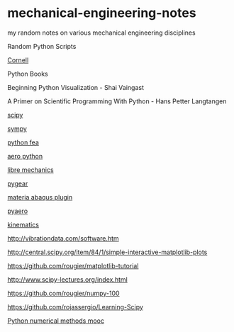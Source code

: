 # mechanical-engineering-notes
my random notes on various mechanical engineering disciplines

Random Python Scripts

[Cornell](http://pages.physics.cornell.edu/~sethna/StatMech/ComputerExercises/PythonSoftware/)

Python Books

Beginning Python Visualization - Shai Vaingast  

A Primer on Scientific Programming With Python - Hans Petter Langtangen

[scipy](http://docs.scipy.org/doc/scipy/reference/tutorial/)

[sympy](http://docs.sympy.org/dev/tutorial/intro.html)

[python fea](http://justinablack.com/pycalculix/)

[aero python](http://lorenabarba.com/blog/announcing-aeropython/)

[libre mechanics](http://www.libremechanics.com/)

[pygear](http://sourceforge.net/projects/pygear/)

[materia abaqus plugin](http://sourceforge.net/projects/materia/?source=directory)

[pyaero](http://pyaero.sourceforge.net/)


[kinematics](http://matplotlib.org/examples/animation/double_pendulum_animated.html)

http://vibrationdata.com/software.htm

http://central.scipy.org/item/84/1/simple-interactive-matplotlib-plots

https://github.com/rougier/matplotlib-tutorial

http://www.scipy-lectures.org/index.html


https://github.com/rougier/numpy-100

https://github.com/rojassergio/Learning-Scipy

[Python numerical methods mooc](http://openedx.seas.gwu.edu/courses/GW/MAE6286/2014_fall/about)

